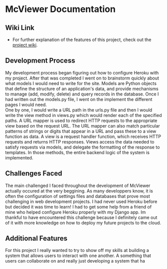# McViewer Documentation

## Wiki Link

* For further explanation of the features of this project, check out the [project wiki](https://github.com/chadspector/McViewer/wiki). 

## Development Process

My development process began figuring out how to configure Heroku with my project. After that was completed I went on to brainstorm quickly about what models I would need to write for the site. Models are Python objects that define the structure of an application's data, and provide mechanisms to manage (add, modify, delete) and query records in the database. Once I had written out the models.py file, I went on the implement the different pages I would need.  
One by one, I would write a URL path in the urls.py file and then I would write the view method in views.py which would render each of the specified paths. A URL mapper is used to redirect HTTP requests to the appropriate view based on the request URL. The URL mapper can also match particular patterns of strings or digits that appear in a URL and pass these to a view function as data. A view is a request handler function, which receives HTTP requests and returns HTTP responses. Views access the data needed to satisfy requests via models, and delegate the formatting of the response to templates. In those methods, the entire backend logic of the system is implemented.

## Challenges Faced

The main challenged I faced throughout the development of McViewer actually occured at the very beggining. As many developpers know, it is often the configuration of settings files and databases that prove most challenging in web development projects. I had never used Heroku before but decided it was time to learn! I had to get some help from a friend of mine who helped configure Heroku properly with my Django app. Im thankful to have encountered this challenge because I definitely came out of it with more knowledge on how to deploy my future projects to the cloud. 

## Additional Features

For this project I really wanted to try to show off my skills at building a system that allows users to interact with one another. A  something that users can collaborate on and really just developing a system that ha
